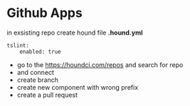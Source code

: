# Github Apps

in exsisting repo create hound file **.hound.yml** 

    tslint:
        enabled: true

* go to the <https://houndci.com/repos> and search for repo  
* and connect
* create branch
* create new component with wrong prefix
* create a pull request